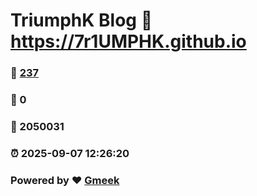 # TriumphK Blog :link: https://7r1UMPHK.github.io 
### :page_facing_up: [237](https://7r1UMPHK.github.io/tag.html) 
### :speech_balloon: 0 
### :hibiscus: 2050031 
### :alarm_clock: 2025-09-07 12:26:20 
### Powered by :heart: [Gmeek](https://github.com/Meekdai/Gmeek)
